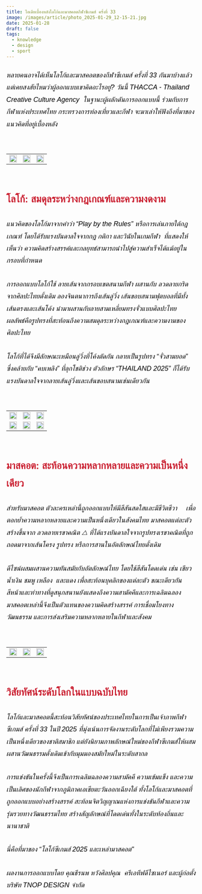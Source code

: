 ```yaml
---
title: ไอเดียเบื้องหลังโลโก้และมาสคอตกีฬาซีเกมส์ ครั้งที่ 33
image: /images/article/photo_2025-01-29_12-15-21.jpg
date: 2025-01-28
draft: false
tags:
  - knowledge
  - design
  - sport
---
```

<style>

body {

color: black;

}

h3 {

color: #ca2031;

font-family: "IBM Plex Sans Thai", sans-serif;

font-weight: bold;

font-size: 26px;

line-height: 1.8;

}

h4 {

color: black;

font-family: "sarabun", sans-serif;

font-weight: bold;

font-size: 18px;

line-height: 1.8;

}

h5 {

color: black;

font-family: "sarabun", sans-serif;

font-weight: lighter;

font-size: 18px;

line-height: 1.8;

}

</style>

##### หลายคนอาจได้เห็นโลโก้และมาสคอตของกีฬาซีเกมส์ ครั้งที่ 33 กันมาบ้างแล้ว  แต่เคยสงสัยไหมว่าผู้ออกแบบเขาคิดอะไรอยู่? วันนี้ THACCA - Thailand Creative Culture Agency  ในฐานะผู้ผลักดันการออกแบบนี้ ร่วมกับการกีฬาแห่งประเทศไทย กระทรวงการท่องเที่ยวและกีฬา จะมาเล่าให้ฟังถึงที่มาของแนวคิดที่อยู่เบื้องหลัง

<p><br></p>
<table style="width: 100%; border-collapse: collapse; border: 0px solid rgb(255, 255, 255);">
    <tbody>
        <tr>
            <td style="width: 33.3333%; border: 0px solid rgb(255, 255, 255);"><img src="/images/photo_2025-01-29_12-15-12.jpg" style="width: 100%;object-fit;"><br></td>
            <td style="width: 33.3333%; border: 0px solid rgb(255, 255, 255);"><img src="/images/photo_2025-01-29_12-15-21.jpg" style="width: 100%;object-fit;"><br></td>
            <td style="width: 33.3333%; border: 0px solid rgb(255, 255, 255);"><img src="/images/photo_2025-01-29_12-15-39.jpg" style="width: 100%;object-fit;"><br></td>
        </tr>
        </tr>
    </tbody>
</table>

<p><br></p>

### โลโก้: สมดุลระหว่างกฎเกณฑ์และความงดงาม

##### แนวคิดของโลโก้มาจากคำว่า “Play by the Rules” หรือการเล่นภายใต้กฎเกณฑ์ โดยได้รับแรงบันดาลใจจากกฎ กติกา และวินัยในเกมกีฬา  ที่แสดงให้เห็นว่า ความคิดสร้างสรรค์และกลยุทธ์สามารถนำไปสู่ความสำเร็จได้แม้อยู่ในกรอบที่กำหนด

##### การออกแบบโลโก้ใช้ ลายเส้นจากกรอบเขตสนามกีฬา ผสานกับ ลวดลายกริด จากศิลปะไทยดั้งเดิม ลองจินตนาการถึงเส้นลู่วิ่ง เส้นขอบสนามฟุตบอลที่มีทั้งเส้นตรงและเส้นโค้ง นำมาผสานกับลายสามเหลี่ยมทรงจั่วแบบศิลปะไทย ผลลัพธ์คือรูปทรงที่สะท้อนถึงความสมดุลระหว่างกฎเกณฑ์และความงามของศิลปะไทย

##### โลโก้ที่ได้จึงมีลักษณะเหมือนลู่วิ่งที่โค้งตัดกัน กลายเป็นรูปทรง “จั่วสามยอด” ซึ่งคล้ายกับ “คบเพลิง” ที่ลุกโชติช่วง ตัวอักษร “THAILAND 2025” ก็ได้รับแรงบันดาลใจจากลายเส้นลู่วิ่งและเส้นขอบสนามเช่นเดียวกัน

<p><br></p>
<table style="width: 100%; border-collapse: collapse; border: 0px solid rgb(255, 255, 255);">
    <tbody>
        <tr>
            <td style="width: 33.3333%; border: 0px solid rgb(255, 255, 255);"><img src="/images/photo_2025-01-29_12-15-59.jpg" style="width: 100%;object-fit;"><br></td>
            <td style="width: 33.3333%; border: 0px solid rgb(255, 255, 255);"><img src="/images/photo_2025-01-29_12-16-15.jpg" style="width: 100%;object-fit;"><br></td>
            <td style="width: 33.3333%; border: 0px solid rgb(255, 255, 255);"><img src="/images/photo_2025-01-29_12-15-34.jpg" style="width: 100%;object-fit;"><br></td>
        </tr>

 <tr>
            <td style="width: 33.3333%; border: 0px solid rgb(255, 255, 255);"><img src="/images/photo_2025-01-29_12-16-04.jpg" style="width: 100%;object-fit;"><br></td>
            <td style="width: 33.3333%; border: 0px solid rgb(255, 255, 255);"><img src="/images/photo_2025-01-29_12-16-12.jpg" style="width: 100%;object-fit;"><br></td>
            <td style="width: 33.3333%; border: 0px solid rgb(255, 255, 255);"><img src="/images/photo_2025-01-29_12-15-49.jpg" style="width: 100%;object-fit;"><br></td>
        </tr>
        </tr>
    </tbody>
</table>

<p><br></p>

### มาสคอต: สะท้อนความหลากหลายและความเป็นหนึ่งเดียว

##### สำหรับมาสคอต ตัวละครเหล่านี้ถูกออกแบบให้มีสีสันสดใสและมีชีวิตชีวา 🌟 เพื่อตอกย้ำความหลากหลายและความเป็นหนึ่งเดียวในสังคมไทย มาสคอตแต่ละตัวสร้างขึ้นจาก ลวดลายเรขาคณิต △ ที่ได้แรงบันดาลใจจากรูปทรงเรขาคณิตที่ถูกถอดมาจากเส้นโครง รูปทรง หรือการสานในอัตลักษณ์ไทยดั้งเดิม

##### ดีไซน์ผสมผสานความทันสมัยกับอัตลักษณ์ไทย โดยใช้สีสันโดดเด่น เช่น เขียว น้ำเงิน ชมพู เหลือง  และแดง เพื่อสะท้อนบุคลิกของแต่ละตัว ขณะเดียวกัน สีหน้าและท่าทางที่ดูสนุกสนานยังแสดงถึงความสามัคคีและการเฉลิมฉลอง 🎉 มาสคอตเหล่านี้จึงเป็นตัวแทนของความคิดสร้างสรรค์ การเชื่อมโยงทางวัฒนธรรม และการส่งเสริมความหลากหลายในกีฬาและสังคม

<p><br></p>
<table style="width: 100%; border-collapse: collapse; border: 0px solid rgb(255, 255, 255);">
    <tbody>
        <tr>
            <td style="width: 33.3333%; border: 0px solid rgb(255, 255, 255);"><img src="/images/photo_2025-01-29_12-15-27.jpg" style="width: 100%;object-fit;"><br></td>
            <td style="width: 33.3333%; border: 0px solid rgb(255, 255, 255);"><img src="/images/tnop_seagames_images-06.jpeg" style="width: 100%;object-fit;"><br></td>
            <td style="width: 33.3333%; border: 0px solid rgb(255, 255, 255);"><img src="/images/photo_2025-01-29_12-16-17.jpg" style="width: 100%;object-fit;"><br></td>
        </tr>
        </tr>
    </tbody>
</table>

<p><br></p>

### วิสัยทัศน์ระดับโลกในแบบฉบับไทย

##### โลโก้และมาสคอตนี้สะท้อนวิสัยทัศน์ของประเทศไทยในการเป็นเจ้าภาพกีฬาซีเกมส์ ครั้งที่ 33 ในปี 2025 ที่มุ่งเน้นการจัดงานระดับโลกที่ไม่เพียงรวมความเป็นหนึ่งเดียวของชาติสมาชิก แต่ยังนิยามภาพลักษณ์ใหม่ของกีฬาซีเกมส์ให้ผสมผสานวัฒนธรรมดั้งเดิมเข้ากับมุมมองสมัยใหม่ในระดับสากล

##### การแข่งขันในครั้งนี้จึงเป็นการเฉลิมฉลองความสามัคคี ความเข้มแข็ง และความเป็นเลิศของนักกีฬาจากภูมิภาคเอเชียตะวันออกเฉียงใต้ ทั้งโลโก้และมาสคอตที่ถูกออกแบบอย่างสร้างสรรค์ สะท้อนจิตวิญญาณแห่งการแข่งขันกีฬาและความรุ่มรวยทางวัฒนธรรมไทย สร้างสัญลักษณ์ที่โดดเด่นทั้งในระดับท้องถิ่นและนานาชาติ

##### นี่คือที่มาของ “โลโก้ซีเกมส์ 2025 และเหล่ามาสคอต"

##### ผลงานการออกแบบโดย คุณธีรนพ หวังศิลปคุณ  ครีเอทีฟดีไซเนอร์ และผู้ก่อตั้ง บริษัท TNOP DESIGN จำกัด
